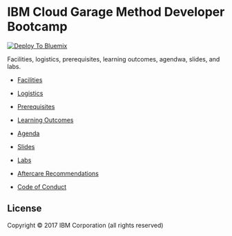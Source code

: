 # IBM Cloud Garage Method Developer Bootcamp

[![Deploy To Bluemix](https://console.ng.bluemix.net/devops/graphics/create_toolchain_button.png)](https://console.ng.bluemix.net/devops/setup/deploy/?repository=https://github.com/wpannell/ibm-cloud-garage-developer-bootcamp)

Facilities, logistics, prerequisites, learning outcomes, agendwa, slides, and labs.

* [Facilities](01-facilities.md)

* [Logistics](02-logistics.md)

* [Prerequisites](03-prerequisites.md)

* [Learning Outcomes](04-learning-outcomes.md)

* [Agenda](05-agenda.md)

* [Slides](https://oneibmcloud.github.io/ibm-cloud-garage-developer-bootcamp/)

* [Labs](https://github.com/wpannell/ibm-cloud-garage-method-developer-bootcamp/tree/integration)

* [Aftercare Recommendations](06-recommendations-for-aftercare.md)

* [Code of Conduct](07-code-of-conduct.md)


## License

Copyright © 2017 IBM Corporation (all rights reserved)
